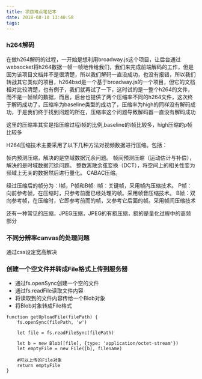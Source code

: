 ```yaml
---
title: 项目难点笔记本
date: 2018-08-10 13:40:58
tags:
---
```

### h264解码

在做h264解码的过程，一开始是想利用broadway.js这个项目，让后台通过websocket将h264数据一帧一帧地传给我们，我们来完成前端解码的工作，但是因为该项目文档并不是很清楚，所以我们解码一直没成功，也没有报错，所以我们转战其它类似的项目，h264bsd是一个基于broadway.js的一个项目，但它的文档相对比较清楚，也有例子，我们就再试了一下，这时试的是一整个h264的文件，而不是一帧帧的数据，而且，后台也提供了两个压缩率不同的h264文件，这次终于解码成功了，压缩率为baseline类型的成功了，压缩率为high的同样没有解码成功，于是我们终于找到问题的所在，压缩率这个问题导致解码器一直没有解码成功

这里的压缩率其实是指压缩过程i帧的比例,baseline的i帧比较多，high压缩的p帧比较多

H264压缩技术主要采用了以下几种方法对视频数据进行压缩。包括：

帧内预测压缩，解决的是空域数据冗余问题。
帧间预测压缩（运动估计与补偿），解决的是时域数据冗徐问题。
整数离散余弦变换（DCT），将空间上的相关性变为频域上无关的数据然后进行量化。
CABAC压缩。

经过压缩后的帧分为：I帧，P帧和B帧:
I帧：关键帧，采用帧内压缩技术。
P帧：向前参考帧，在压缩时，只参考前面已经处理的帧。采用帧音压缩技术。
B帧：双向参考帧，在压缩时，它即参考前而的帧，又参考它后面的帧。采用帧间压缩技术

还有一种常见的压缩，JPEG压缩，JPEG的有损压缩，损的是量化过程中的高频部分


### 不同分辨率canvas的处理问题

通过css设定宽高解决


### 创建一个空文件并转成File格式上传到服务器
- 通过fs.openSync创建一个空的文件
- 通过fs.readFile读取文件内容
- 将读取到的文件内容传给一个Blob对象
- 将Blob对象转成File格式
```
function getUploadFile(filePath) {
    fs.openSync(filePath, 'w')
    
    let file = fs.readFileSync(filePath)
    
    let b = new Blob([file], {type: 'application/octet-stream'})
    let emptyFile = new File([b], filename)

    #可以上传的File对象
    return emptyFile  
}
```